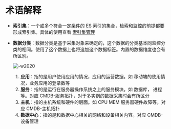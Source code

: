 # 术语解释

* **索引集**：一个或多个符合一定条件的 ES 索引的集合，检索和监控的前提都要形成索引集。具体的使用查看 [索引集管理](../functions/manager/index_es.md)
* **数据分类**：数据分类是基于采集对象来确定的，这个数据的分类基本同监控分类的相同。使用了这个数据上也将追加这个数据标签。内置的数据维度也会有所区别。

    ![-w2020](media/15774260466296.jpg)

    1. **应用**：指的是用户使用应用的情况，应用的运营数据。如 移动端的使用情况，业务应用的登录数等
    2. **服务**：指的是运行在服务器操作系统之上的服务模块。如 数据库， 进程等。对应 CMDB-服务拓扑，对于多实例的数据采集时会有所区分
    3. **主机**：指的主机系统和硬件的层面。如 CPU MEM 服务器硬件故障等。对应 CMDB-主机拓扑
    4. **数据中心**：指的是和数据中心相关的网络和设备相关内容。对应 CMDB-设备管理

